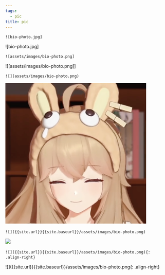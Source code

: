 ```yaml
---
tags:
  - pic
title: pic
---
```

```
![bio-photo.jpg]
```
![bio-photo.jpg]

```
![assets/images/bio-photo.png]
```

![[assets/images/bio-photo.png]]


```
![](assets/images/bio-photo.png)
```

![](assets/images/bio-photo.png)

```
![]({{site.url}}{{site.baseurl}}/assets/images/bio-photo.png)
```

![]({{site.url}}{{site.baseurl}}/assets/images/bio-photo.png)


```
![]({{site.url}}{{site.baseurl}}/assets/images/bio-photo.png){: .align-right}
```

![]({{site.url}}{{site.baseurl}}/assets/images/bio-photo.png{: .align-right}

